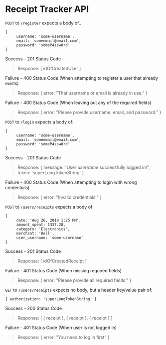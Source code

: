 # Receipt Tracker API

`POST` to `/register` expects a body of..

```
{ 
     username: 'some-username', 
     email: 'someemail@email.com', 
     password: 'someP4ssw0rd' 
}
```

Success - 201 Status Code
> Response: [ idOfCreatedUser ]

Failure - 400 Status Code (When attempting to register a user that already exists)
> Response: { error: "That username or email is already in use." }

Failure - 400 Status Code (When leaving out any of the required fields) 
> Response: { error: "Please provide username, email, and password." }


`POST` to `/login` expects a body of:

```
{ 
     username: 'some-username', 
     email: 'someemail@email.com', 
     password: 'someP4ssw0rd' 
}
```

Success - 201 Status Code
> Response: { message: "User *username* successfully logged in!", token: 'superLongTokenString' }

Failure - 400 Status Code (When attempting to login with wrong credentials)
> Response: { error: "Invalid credentials!" }


`POST` to `/users/receipts` expects a body of:

```
{
     date: 'Aug 26, 2019 1:25 PM',
     amount_spent: 1337.28,
     category: 'Electronics',
     merchant: 'Dell',
     user_username: 'some-username'
}
```

Success - 201 Status Code
> Response: [ idOfCreatedReceipt ]

Failure - 401 Status Code (When missing required fields)
> Response: { error: "Please provide all required fields." }


`GET` to `/users/receipts` expects no body, but a header key/value pair of:

`{ authorization: 'superLongTokenString' }`

Success - 200 Status Code
> Response: [ { receipt }, { receipt }, { receipt } ]

Failure - 401 Status Code (When user is not logged in)
> Response: { error: "You need to log in first" }